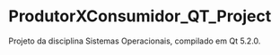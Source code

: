ProdutorXConsumidor_QT_Project
==============================
Projeto da disciplina Sistemas Operacionais, compilado em Qt 5.2.0.
